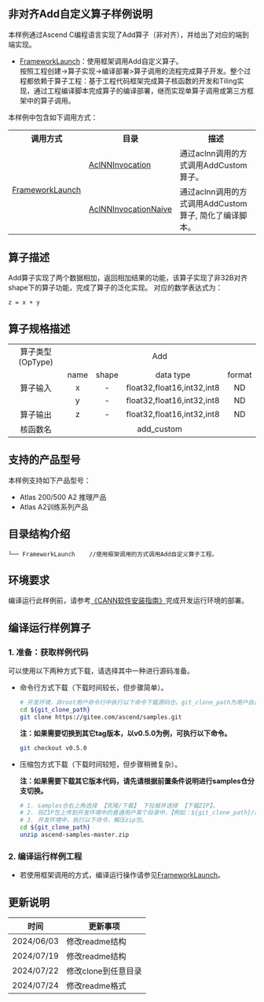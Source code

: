 ## 非对齐Add自定义算子样例说明 
本样例通过Ascend C编程语言实现了Add算子（非对齐），并给出了对应的端到端实现。
- [FrameworkLaunch](./FrameworkLaunch)：使用框架调用Add自定义算子。  
按照工程创建->算子实现->编译部署>算子调用的流程完成算子开发。整个过程都依赖于算子工程：基于工程代码框架完成算子核函数的开发和Tiling实现，通过工程编译脚本完成算子的编译部署，继而实现单算子调用或第三方框架中的算子调用。

本样例中包含如下调用方式：
<table>
    <th>调用方式</th><th>目录</th><th>描述</th>
    <tr>
        <!-- 列的方向占据7个cell -->
        <td rowspan='2'><a href="./FrameworkLaunch"> FrameworkLaunch</td><td><a href="./FrameworkLaunch/AclNNInvocation"> AclNNInvocation</td><td>通过aclnn调用的方式调用AddCustom算子。</td>
    </tr>
    <tr>
        <td><a href="./FrameworkLaunch/AclNNInvocationNaive"> AclNNInvocationNaive</td><td>通过aclnn调用的方式调用AddCustom算子, 简化了编译脚本。</td>
    </tr>
    <tr>
</table>

## 算子描述
Add算子实现了两个数据相加，返回相加结果的功能，该算子实现了非32B对齐shape下的算子功能，完成了算子的泛化实现。
对应的数学表达式为：  
```
z = x + y
```
## 算子规格描述
<table>
<tr><td rowspan="1" align="center">算子类型(OpType)</td><td colspan="4" align="center">Add</td></tr>
</tr>
<tr><td rowspan="3" align="center">算子输入</td><td align="center">name</td><td align="center">shape</td><td align="center">data type</td><td align="center">format</td></tr>
<tr><td align="center">x</td><td align="center">-</td><td align="center">float32,float16,int32,int8</td><td align="center">ND</td></tr>
<tr><td align="center">y</td><td align="center">-</td><td align="center">float32,float16,int32,int8</td><td align="center">ND</td></tr>
</tr>
</tr>
<tr><td rowspan="1" align="center">算子输出</td><td align="center">z</td><td align="center">-</td><td align="center">float32,float16,int32,int8</td><td align="center">ND</td></tr>
</tr>
<tr><td rowspan="1" align="center">核函数名</td><td colspan="4" align="center">add_custom</td></tr>
</table>

## 支持的产品型号
本样例支持如下产品型号：
- Atlas 200/500 A2 推理产品
- Atlas A2训练系列产品

## 目录结构介绍
```
└── FrameworkLaunch    //使用框架调用的方式调用Add自定义算子工程。
```
## 环境要求
编译运行此样例前，请参考[《CANN软件安装指南》](https://hiascend.com/document/redirect/CannCommunityInstSoftware)完成开发运行环境的部署。

## 编译运行样例算子

### 1. 准备：获取样例代码<a name="codeready"></a>

 可以使用以下两种方式下载，请选择其中一种进行源码准备。

 - 命令行方式下载（下载时间较长，但步骤简单）。

   ```bash
   # 开发环境，非root用户命令行中执行以下命令下载源码仓。git_clone_path为用户自己创建的某个目录。
   cd ${git_clone_path}
   git clone https://gitee.com/ascend/samples.git
   ```
   **注：如果需要切换到其它tag版本，以v0.5.0为例，可执行以下命令。**
   ```bash
   git checkout v0.5.0
   ```
 - 压缩包方式下载（下载时间较短，但步骤稍微复杂）。

   **注：如果需要下载其它版本代码，请先请根据前置条件说明进行samples仓分支切换。**
   ```bash
   # 1. samples仓右上角选择 【克隆/下载】 下拉框并选择 【下载ZIP】。
   # 2. 将ZIP包上传到开发环境中的普通用户某个目录中，【例如：${git_clone_path}/ascend-samples-master.zip】。
   # 3. 开发环境中，执行以下命令，解压zip包。
   cd ${git_clone_path}
   unzip ascend-samples-master.zip
   ```
### 2. 编译运行样例工程
- 若使用框架调用的方式，编译运行操作请参见[FrameworkLaunch](./FrameworkLaunch)。    

## 更新说明
  | 时间 | 更新事项 |
|----|------|
| 2024/06/03 | 修改readme结构 |
| 2024/07/19 | 修改readme结构 |
| 2024/07/22 | 修改clone到任意目录 |
| 2024/07/24 | 修改readme格式 |